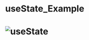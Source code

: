 <h1>useState_Example<h1>

![useState](https://user-images.githubusercontent.com/96315482/205897209-9c3bc34d-1285-4cec-b7fe-3bfe8a1ddc74.gif)
